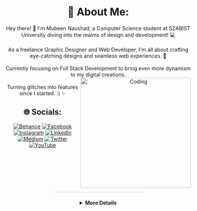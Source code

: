 <div style="text-align: center;">

# 💫 About Me:
Hey there! 👋 I'm Mubeen Naushad, a Computer Science student at SZABIST University diving into the realms of design and development! 💻<br><br>As a freelance Graphic Designer and Web Developer, I'm all about crafting eye-catching designs and seamless web experiences. 🚀<br><br>Currently focusing on Full Stack Development to bring even more dynamism to my digital creations.<br><img align="right" alt="Coding" width="300" src="https://s5.gifyu.com/images/Sjprp.gif"><br>Turning glitches into features since I started. :) ✨<br>

## 🌐 Socials:
[![Behance](https://img.shields.io/badge/Behance-1769ff?logo=behance&logoColor=white)](https://behance.net/mubeennaushad) [![Facebook](https://img.shields.io/badge/Facebook-%231877F2.svg?logo=Facebook&logoColor=white)](https://facebook.com/MubeenNaushad) [![Instagram](https://img.shields.io/badge/Instagram-%23E4405F.svg?logo=Instagram&logoColor=white)](https://instagram.com/mubeenalyy_) [![LinkedIn](https://img.shields.io/badge/LinkedIn-%230077B5.svg?logo=linkedin&logoColor=white)](https://linkedin.com/in/mubeen-naushad) [![Medium](https://img.shields.io/badge/Medium-12100E?logo=medium&logoColor=white)](https://medium.com/@mubeennaushad) [![Twitter](https://img.shields.io/badge/Twitter-%231DA1F2.svg?logo=Twitter&logoColor=white)](https://twitter.com/MubeenNaushad) [![YouTube](https://img.shields.io/badge/YouTube-%23FF0000.svg?logo=YouTube&logoColor=white)](https://www.youtube.com/channel/UCRqFd0wtmfszhQbMnfSscXA) 
<br> <br>

<br ><br > <br ><br >
<div id="detailsSection" align="center">
<hr style="width: 50%; margin: 20px 0; background-color: #ddd; height: 1px; border: none;">
<details>

  <summary><b>More Details</b></summary>
  


# 📊 GitHub Stats:
<!-- <img src="https://github-readme-stats.vercel.app/api?username=MubeenNaushad&theme=monokai&hide_border=false&include_all_commits=false&count_private=false" /><br/> -->
<img src="https://github-readme-streak-stats.herokuapp.com/?user=MubeenNaushad&theme=monokai&hide_border=false" /><br/>
<img src="https://github-readme-stats.vercel.app/api/top-langs/?username=MubeenNaushad&theme=monokai&hide_border=false&include_all_commits=false&count_private=false&layout=compact" />

## 🏆 GitHub Trophies
<img src="https://github-profile-trophy.vercel.app/?username=MubeenNaushad&theme=monokai&no-frame=false&no-bg=false&margin-w=3" />

<!-- ### 🔝 Top Contributed Repo
<img src="https://github-contributor-stats.vercel.app/api?username=MubeenNaushad&limit=5&theme=monokai&combine_all_yearly_contributions=true" />
-->

---
[![](https://visitcount.itsvg.in/api?id=MubeenNaushad&icon=2&color=9)](https://visitcount.itsvg.in)
</div>
</details>
</div>
